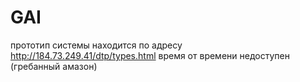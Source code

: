 GAI
===

прототип системы находится по адресу 
http://184.73.249.41/dtp/types.html
время от времени недоступен (гребанный амазон)